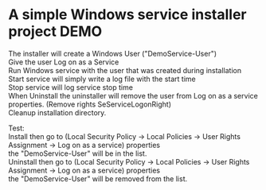 # A simple Windows service installer project DEMO

The installer will create a Windows User ("DemoService-User") <br>
Give the user Log on as a Service <br>
Run Windows service with the user that was created during installation <br>
Start service will simply write a log file with the start time <br>
Stop service will log service stop time <br>
When Uninstall the uninstaller will remove the user from Log on as a service properties. (Remove rights SeServiceLogonRight) <br>
Cleanup installation directory. <br>

Test: <br>
Install then go to (Local Security Policy -> Local Policies -> User Rights Assignment -> Log on as a service) properties <br>
the "DemoService-User" will be in the list. <br>
Uninstall then go to (Local Security Policy -> Local Policies -> User Rights Assignment -> Log on as a service) properties <br>
the "DemoService-User" will be removed from the list. <br>
